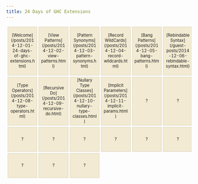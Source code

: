 ```yaml
---
title: 24 Days of GHC Extensions
---
```

<style>
table {
  border-spacing: 4px;
  border-collapse: separate;
  font-size: 0.8em;
}

table td {
  border: 1px solid #d9d2ba;
  width: 6em;
  max-width: 6em;
  height: 6em;
  background-color: rgb(242, 234, 210);
  text-align: center;
  vertical-align: center;
}
table td code { white-space: normal !important; }
</style>

<table> <tr>
  <td>[Welcome](/posts/2014-12-01-24-days-of-ghc-extensions.html)</td>
  <td>[View Patterns](/posts/2014-12-02-view-patterns.html)</td>
  <td>[Pattern Synonyms](/posts/2014-12-03-pattern-synonyms.html)</td>
  <td>[Record WildCards](/posts/2014-12-04-record-wildcards.html)</td>
  <td>[Bang Patterns](/posts/2014-12-05-bang-patterns.html)</td>
  <td>[Rebindable Syntax](/guest-posts/2014-12-06-rebindable-syntax.html)</td>
  <td>[List Comprehensions](/guest-posts/2014-12-07-list-comprehensions.html)</td></tr><tr>
  <td>[Type Operators](/posts/2014-12-08-type-operators.html)</td>
  <td>[Recursive Do](/posts/2014-12-09-recursive-do.html)</td>
  <td>[Nullary Type Classes](/posts/2014-12-10-nullary-type-classes.html)</td>
  <td>[Implicit Parameters](/posts/2014-12-11-implicit-params.html)</td>
  <td>?</td>
  <td>?</td>
  <td>?</td></tr><tr>
  <td>?</td>
  <td>?</td>
  <td>?</td>
  <td>?</td>
  <td>?</td>
  <td>?</td>
  <td>?</td></tr><tr>
  <td>?</td>
  <td>?</td>
  <td>?</td></tr><tr>
</table>
